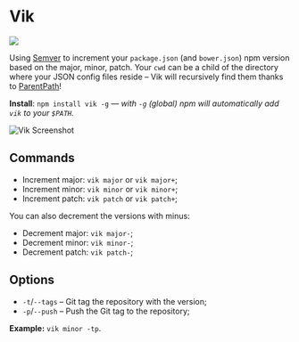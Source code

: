 Vik
=============

<img src="https://badge.fury.io/js/vik.png" />

Using <a href="http://semver.org/" target="_blank">Semver</a> to increment your `package.json` (and `bower.json`) npm version based on the major, minor, patch. Your `cwd` can be a child of the directory where your JSON config files reside &ndash; Vik will recursively find them thanks to <a href="https://github.com/jprichardson/node-parentpath" target="_blank">ParentPath</a>!

**Install**: `npm install vik -g` &mdash; *with `-g` (global) npm will automatically add `vik` to your `$PATH`.*

<img src="http://i.imgur.com/CU3m3zZ.png" alt="Vik Screenshot" />

Commands
-------------

 * Increment major: `vik major` or `vik major+`;
 * Increment minor: `vik minor` or `vik minor+`;
 * Increment patch: `vik patch` or `vik patch+`;

You can also decrement the versions with minus:

 * Decrement major: `vik major-`;
 * Decrement minor: `vik minor-`;
 * Decrement patch: `vik patch-`;

Options
-------------

 * `-t`/`--tags` &ndash; Git tag the repository with the version;
 * `-p`/`--push` &ndash; Push the Git tag to the repository;

**Example:** `vik minor -tp`.